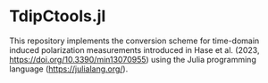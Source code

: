 # TdipCtools.jl

This repository implements the conversion scheme for time-domain induced polarization measurements introduced in Hase et al. (2023, https://doi.org/10.3390/min13070955) using the Julia programming language (https://julialang.org/).
